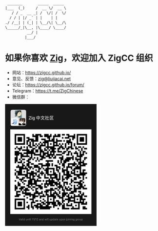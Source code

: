 
```text
 _______       _____  _____
|___  (_)     /  __ \/  __ \
   / / _  __ _| /  \/| /  \/
  / / | |/ _` | |    | |
./ /__| | (_| | \__/\| \__/\
\_____/_|\__, |\____/ \____/
          __/ |
         |___/

```

# 如果你喜欢 [Zig](https://ziglang.org/)，欢迎加入 ZigCC 组织
- 网站：https://zigcc.github.io/
- 意见、反馈：[zig@liujiacai.net](mailto:zig@liujiacai.net)
- 论坛：https://zigcc.github.io/forum/
- Telegram：https://t.me/ZigChinese
- 微信群：

<img src="weixin.jpg" alt="微信群二维码" width="300" height="400"/>
